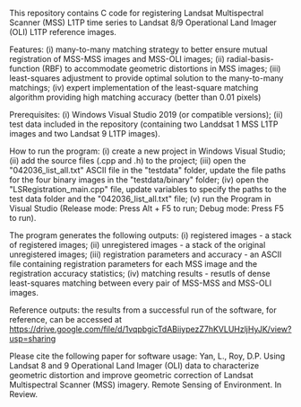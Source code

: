 This repository contains C code for registering Landsat Multispectral Scanner (MSS) L1TP time series to Landsat 8/9 Operational Land Imager (OLI) L1TP reference images.

Features: 
    (i) many-to-many matching strategy to better ensure mutual registration of MSS-MSS images and MSS-OLI images; 
    (ii) radial-basis-function (RBF) to accommodate geometric distortions in MSS images; 
    (iii) least-squares adjustment to provide optimal solution to the many-to-many matchings;
    (iv) expert implementation of the least-square matching algorithm providing high matching accuracy (better than 0.01 pixels)

Prerequisites: 
    (i) Windows Visual Studio 2019 (or compatible versions); 
    (ii) test data included in the repository (containing two Landdsat 1 MSS L1TP images and two Landsat 9 L1TP images).

How to run the program: 
    (i) create a new project in Windows Visual Studio; 
    (ii) add the source files (.cpp and .h) to the project; 
    (iii) open the "042036_list_all.txt" ASCII file in the "testdata" folder, update the file paths for the four binary images in the "testdata/binary" folder; 
    (iv) open the "LSRegistration_main.cpp" file, update variables to specify the paths to the test data folder and the "042036_list_all.txt" file; 
    (v) run the Program in Visual Studio (Release mode: Press Alt + F5 to run; Debug mode: Press F5 to run). 

The program generates the following outputs:
    (i) registered images - a stack of registered images; 
    (ii) unregistered images - a stack of the original unregistered images; 
    (iii) registration parameters and accuracy - an ASCII file containing registration parameters for each MSS image and the registration accuracy statistics; 
    (iv) matching results - resutls of dense least-squares matching between every pair of MSS-MSS and MSS-OLI images.

Reference outputs: 
the results from a successful run of the software, for reference, can be accessed at https://drive.google.com/file/d/1vqpbgicTdABiiypezZ7hKVLUHzljHyJK/view?usp=sharing

Please cite the following paper for software usage: Yan, L., Roy, D.P. Using Landsat 8 and 9 Operational Land Imager (OLI) data to characterize geometric distortion and improve geometric correction of Landsat Multispectral Scanner (MSS) imagery. Remote Sensing of Environment. In Review.
